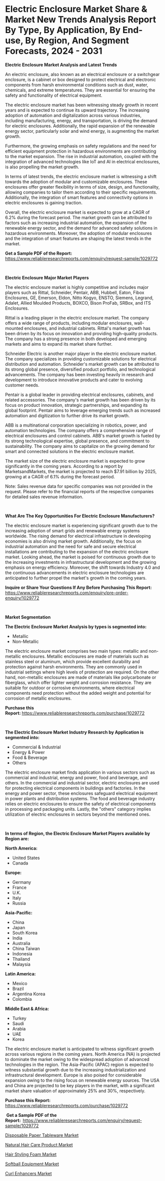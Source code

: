 <p><h1>Electric Enclosure Market Share & Market New Trends Analysis Report By Type, By Application, By End-use, By Region, And Segment Forecasts, 2024 - 2031</h1></p><p><strong>Electric Enclosure Market Analysis and Latest Trends</strong></p>
<p><p>An electric enclosure, also known as an electrical enclosure or a switchgear enclosure, is a cabinet or box designed to protect electrical and electronic components from harsh environmental conditions such as dust, water, chemicals, and extreme temperatures. They are essential for ensuring the safety and functionality of electrical equipment.</p><p>The electric enclosure market has been witnessing steady growth in recent years and is expected to continue its upward trajectory. The increasing adoption of automation and digitalization across various industries, including manufacturing, energy, and transportation, is driving the demand for electric enclosures. Additionally, the rapid expansion of the renewable energy sector, particularly solar and wind energy, is augmenting the market growth.</p><p>Furthermore, the growing emphasis on safety regulations and the need for efficient equipment protection in hazardous environments are contributing to the market expansion. The rise in industrial automation, coupled with the integration of advanced technologies like IoT and AI in electrical enclosures, is also propelling the market growth.</p><p>In terms of latest trends, the electric enclosure market is witnessing a shift towards the adoption of modular and customizable enclosures. These enclosures offer greater flexibility in terms of size, design, and functionality, allowing companies to tailor them according to their specific requirements. Additionally, the integration of smart features and connectivity options in electric enclosures is gaining traction.</p><p>Overall, the electric enclosure market is expected to grow at a CAGR of 6.2% during the forecast period. The market growth can be attributed to factors such as increasing industrial automation, the expansion of the renewable energy sector, and the demand for advanced safety solutions in hazardous environments. Moreover, the adoption of modular enclosures and the integration of smart features are shaping the latest trends in the market.</p></p>
<p><strong>Get a Sample PDF of the Report:&nbsp;</strong> <a href="https://www.reliableresearchreports.com/enquiry/request-sample/1029772">https://www.reliableresearchreports.com/enquiry/request-sample/1029772</a></p>
<p>&nbsp;</p>
<p><strong>Electric Enclosure Major Market Players</strong></p>
<p><p>The electric enclosure market is highly competitive and includes major players such as Rittal, Schneider, Pentair, ABB, Hubbell, Eaton, Fibox Enclosures, GE, Emerson, Eldon, Nitto Kogyo, ENSTO, Siemens, Legrand, Adalet, Allied Moulded Products, BOXCO, Bison ProFab, SRBox, and ITS Enclosures.</p><p>Rittal is a leading player in the electric enclosure market. The company offers a wide range of products, including modular enclosures, wall-mounted enclosures, and industrial cabinets. Rittal's market growth has been driven by its focus on innovation and providing high-quality products. The company has a strong presence in both developed and emerging markets and aims to expand its market share further.</p><p>Schneider Electric is another major player in the electric enclosure market. The company specializes in providing customizable solutions for electrical distribution and automation. Schneider's market growth can be attributed to its strong global presence, diversified product portfolio, and technological advancements. The company has been investing heavily in research and development to introduce innovative products and cater to evolving customer needs.</p><p>Pentair is a global leader in providing electrical enclosures, cabinets, and related accessories. The company's market growth has been driven by its focus on product innovation, strategic partnerships, and expanding its global footprint. Pentair aims to leverage emerging trends such as increased automation and digitization to further drive its market growth.</p><p>ABB is a multinational corporation specializing in robotics, power, and automation technologies. The company offers a comprehensive range of electrical enclosures and control cabinets. ABB's market growth is fueled by its strong technological expertise, global presence, and commitment to sustainability. The company aims to capitalize on the growing demand for smart and connected solutions in the electric enclosure market.</p><p>The market size of the electric enclosure market is expected to grow significantly in the coming years. According to a report by MarketsandMarkets, the market is projected to reach $7.91 billion by 2025, growing at a CAGR of 6.1% during the forecast period.</p><p>Note: Sales revenue data for specific companies was not provided in the request. Please refer to the financial reports of the respective companies for detailed sales revenue information.</p></p>
<p>&nbsp;</p>
<p><strong>What Are The Key Opportunities For Electric Enclosure Manufacturers?</strong></p>
<p><p>The electric enclosure market is experiencing significant growth due to the increasing adoption of smart grids and renewable energy systems worldwide. The rising demand for electrical infrastructure in developing economies is also driving market growth. Additionally, the focus on industrial automation and the need for safe and secure electrical installations are contributing to the expansion of the electric enclosure market. Looking ahead, the market is poised for continuous growth due to the increasing investments in infrastructural development and the growing emphasis on energy efficiency. Moreover, the shift towards Industry 4.0 and the continuous advancements in electric enclosure technologies are anticipated to further propel the market's growth in the coming years.</p></p>
<p><strong>Inquire or Share Your Questions If Any Before Purchasing This Report:</strong> <a href="https://www.reliableresearchreports.com/enquiry/pre-order-enquiry/1029772">https://www.reliableresearchreports.com/enquiry/pre-order-enquiry/1029772</a></p>
<p>&nbsp;</p>
<p><strong>Market Segmentation</strong></p>
<p><strong>The Electric Enclosure Market Analysis by types is segmented into:</strong></p>
<p><ul><li>Metallic</li><li>Non-Metallic</li></ul></p>
<p><p>The electric enclosure market comprises two main types: metallic and non-metallic enclosures. Metallic enclosures are made of materials such as stainless steel or aluminum, which provide excellent durability and protection against harsh environments. They are commonly used in industrial settings where high levels of protection are required. On the other hand, non-metallic enclosures are made of materials like polycarbonate or fiberglass, which offer lighter weight and corrosion resistance. They are suitable for outdoor or corrosive environments, where electrical components need protection without the added weight and potential for corrosion of metallic enclosures.</p></p>
<p><strong>Purchase this Report:&nbsp;</strong><a href="https://www.reliableresearchreports.com/purchase/1029772">https://www.reliableresearchreports.com/purchase/1029772</a></p>
<p>&nbsp;</p>
<p><strong>The Electric Enclosure Market Industry Research by Application is segmented into:</strong></p>
<p><ul><li>Commercial & Industrial</li><li>Energy & Power</li><li>Food & Beverage</li><li>Others</li></ul></p>
<p><p>The electric enclosure market finds application in various sectors such as commercial and industrial, energy and power, food and beverage, and others. In the commercial and industrial sector, electric enclosures are used for protecting electrical components in buildings and factories. In the energy and power sector, these enclosures safeguard electrical equipment in power plants and distribution systems. The food and beverage industry relies on electric enclosures to ensure the safety of electrical components in processing and packaging units. Lastly, the "others" category implies utilization of electric enclosures in sectors beyond the mentioned ones.</p></p>
<p>&nbsp;</p>
<p><strong>In terms of Region, the Electric Enclosure Market Players available by Region are:</strong></p>
<p>
    <p> <strong> North America: </strong>
        <ul>
            <li>United States</li>
            <li>Canada</li>
        </ul>
        </p> 
    <p> <strong> Europe: </strong>
        <ul>
            <li>Germany</li>
            <li>France</li>
            <li>U.K.</li>
            <li>Italy</li>
            <li>Russia</li>
        </ul>
        </p> 
    <p> <strong> Asia-Pacific: </strong>
        <ul>
            <li>China</li>
            <li>Japan</li>
            <li>South Korea</li>
            <li>India</li>
            <li>Australia</li>
            <li>China Taiwan</li>
            <li>Indonesia</li>
            <li>Thailand</li>
            <li>Malaysia</li>
        </ul>
        </p> 
    <p> <strong> Latin America: </strong>
        <ul>
            <li>Mexico</li>
            <li>Brazil</li>
            <li>Argentina Korea</li>
            <li>Colombia</li>
        </ul>
        </p> 
    <p> <strong> Middle East & Africa: </strong>
        <ul>
            <li>Turkey</li>
            <li>Saudi</li>
            <li>Arabia</li>
            <li>UAE</li>
            <li>Korea</li>
        </ul>
    </p>
    </p>
<p><p>The electric enclosure market is anticipated to witness significant growth across various regions in the coming years. North America (NA) is projected to dominate the market owing to the widespread adoption of advanced technologies in the region. The Asia-Pacific (APAC) region is expected to witness substantial growth due to the increasing industrialization and infrastructural development. Europe is also poised for considerable expansion owing to the rising focus on renewable energy sources. The USA and China are projected to be key players in the market, with a significant market share valuation of approximately 25% and 30%, respectively.</p></p>
<p><strong>Purchase this Report: </strong><a href="https://www.reliableresearchreports.com/purchase/1029772">https://www.reliableresearchreports.com/purchase/1029772</a></p>
<p>&nbsp;<strong>Get a Sample PDF of the Report:&nbsp;&nbsp;</strong><a href="https://www.reliableresearchreports.com/enquiry/request-sample/1029772">https://www.reliableresearchreports.com/enquiry/request-sample/1029772</a></p>
<p><strong></strong></p>
<p><p><a href="https://medium.com/@seansandoval1935/disposable-paper-tableware-market-exploring-market-share-market-trends-and-future-growth-564aad82d850">Disposable Paper Tableware Market</a></p><p><a href="https://medium.com/@seansandoval1935/natural-hair-care-product-market-the-key-to-successful-business-strategy-forecast-till-2031-3a72bfea3757">Natural Hair Care Product Market</a></p><p><a href="https://medium.com/@seansandoval1935/hair-styling-foam-market-share-evolution-and-market-growth-trends-2024-2031-740a3bb7042b">Hair Styling Foam Market</a></p><p><a href="https://medium.com/@seansandoval1935/softball-equipment-market-furnishes-information-on-market-share-market-trends-and-market-growth-562ccd2feed8">Softball Equipment Market</a></p><p><a href="https://medium.com/@seansandoval1935/curl-enhancers-market-research-report-its-history-and-forecast-2024-to-2031-fcbfb4f7da63">Curl Enhancers Market</a></p></p>